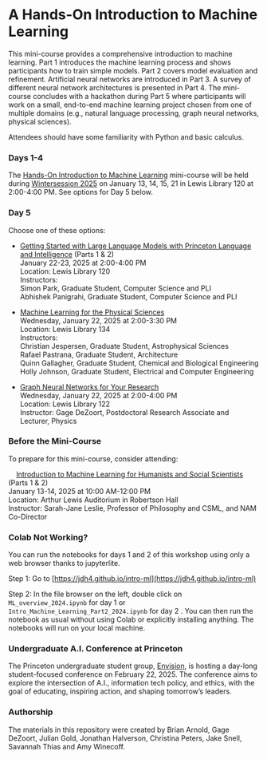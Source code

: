 # A Hands-On Introduction to Machine Learning

This mini-course provides a comprehensive introduction to machine learning. Part 1 introduces the machine learning process and shows participants how to train simple models. Part 2 covers model evaluation and refinement. Artificial neural networks are introduced in Part 3. A survey of different neural network architectures is presented in Part 4. The mini-course concludes with a hackathon during Part 5 where participants will work on a small, end-to-end machine learning project chosen from one of multiple domains (e.g., natural language processing, graph neural networks, physical sciences).

Attendees should have some familiarity with Python and basic calculus.

### Days 1-4

The [Hands-On Introduction to Machine Learning](https://cglink.me/2gi/r1951382) mini-course will be held during [Wintersession 2025](https://winter.princeton.edu) on January 13, 14, 15, 21 in Lewis Library 120 at 2:00-4:00 PM. See options for Day 5 below.

### Day 5

Choose one of these options:

* [Getting Started with Large Language Models with Princeton Language and Intelligence](https://cglink.me/2gi/r1951386) (Parts 1 & 2)  
    January 22-23, 2025 at 2:00-4:00 PM  
    Location: Lewis Library 120  
    Instructors:  
    Simon Park, Graduate Student, Computer Science and PLI  
    Abhishek Panigrahi, Graduate Student, Computer Science and PLI  

* [Machine Learning for the Physical Sciences](https://cglink.me/2gi/r1951387)  
    Wednesday, January 22, 2025 at 2:00-3:30 PM  
    Location: Lewis Library 134  
    Instructors:  
    Christian Jespersen, Graduate Student, Astrophysical Sciences  
    Rafael Pastrana, Graduate Student, Architecture  
    Quinn Gallagher, Graduate Student, Chemical and Biological Engineering  
    Holly Johnson, Graduate Student, Electrical and Computer Engineering  

* [Graph Neural Networks for Your Research](https://cglink.me/2gi/r1951388)  
    Wednesday, January 22, 2025 at 2:00-4:00 PM  
    Location: Lewis Library 122  
    Instructor: Gage DeZoort, Postdoctoral Research Associate and Lecturer, Physics  

### Before the Mini-Course

To prepare for this mini-course, consider attending:

&nbsp;&nbsp;&nbsp;&nbsp;[Introduction to Machine Learning for Humanists and Social Scientists](https://cglink.me/2gi/r1952533) (Parts 1 & 2)  
January 13-14, 2025 at 10:00 AM-12:00 PM  
Location: Arthur Lewis Auditorium in Robertson Hall  
Instructor: Sarah-Jane Leslie, Professor of Philosophy and CSML, and NAM Co-Director  

### Colab Not Working?

You can run the notebooks for days 1 and 2 of this workshop using only a web browser thanks to jupyterlite. 

Step 1: Go to [https://jdh4.github.io/intro-ml](https://jdh4.github.io/intro-ml)

Step 2: In the file browser on the left, double click on `ML_overview_2024.ipynb` for day 1 or `Intro_Machine_Learning_Part2_2024.ipynb` for day 2 . You can then run the notebook as usual without using Colab or explicitly installing anything. The notebooks will run on your local machine.

### Undergraduate A.I. Conference at Princeton

The Princeton undergraduate student group, [Envision](https://nam12.safelinks.protection.outlook.com/?url=https%3A%2F%2Fwww.envisionprinceton.com%2F%23page1&data=05%7C02%7Chalverson%40Princeton.EDU%7C016ce7f1c90242f8d7b508dd193e02fa%7C2ff601167431425db5af077d7791bda4%7C0%7C0%7C638694476311451151%7CUnknown%7CTWFpbGZsb3d8eyJFbXB0eU1hcGkiOnRydWUsIlYiOiIwLjAuMDAwMCIsIlAiOiJXaW4zMiIsIkFOIjoiTWFpbCIsIldUIjoyfQ%3D%3D%7C0%7C%7C%7C&sdata=vaQba4WX5uw5l0%2FmGNMU8Vkadb93MhnJs9EyfLIwSpU%3D&reserved=0), is hosting a day-long student-focused conference on February 22, 2025. The conference aims to explore the intersection of A.I., information tech policy, and ethics, with the goal of educating, inspiring action, and shaping tomorrow’s leaders.

### Authorship

The materials in this repository were created by Brian Arnold, Gage DeZoort, Julian Gold,
Jonathan Halverson, Christina Peters, Jake Snell, Savannah Thias and Amy Winecoff.
